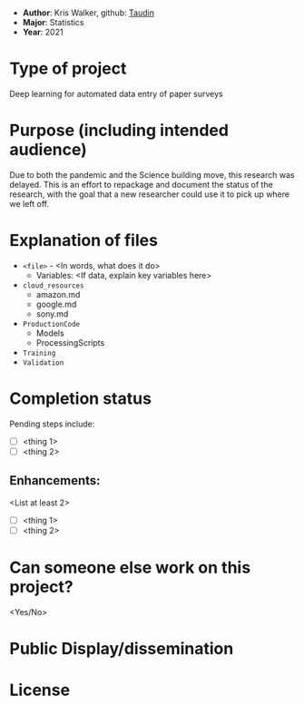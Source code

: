 # <Project Title>
* **Author**: Kris Walker, github: [Taudin](<url link to github profile>)
* **Major**: Statistics
* **Year**: 2021

# Type of project
Deep learning for automated data entry of paper surveys

# Purpose (including intended audience)
Due to both the pandemic and the Science building move, this research was delayed. This is an effort to repackage and document the status of the research, with the goal that a new researcher could use it to pick up where we left off.

# Explanation of files

* `<file>` - <In words, what does it do>
    - Variables: <If data, explain key variables here>
* `cloud_resources`
    - amazon.md
    - google.md
    - sony.md
* `ProductionCode`
    - Models
    - ProcessingScripts 
* `Training`
* `Validation`  

# Completion status 

<as applicable> Pending steps include: 

- [ ] <thing 1>
- [ ] <thing 2>

## Enhancements: 
<List at least 2>

- [ ] <thing 1>
- [ ] <thing 2>

# Can someone else work on this project? 
<Yes/No>

# Public Display/dissemination
<List any existing public facing pages here>

# License
